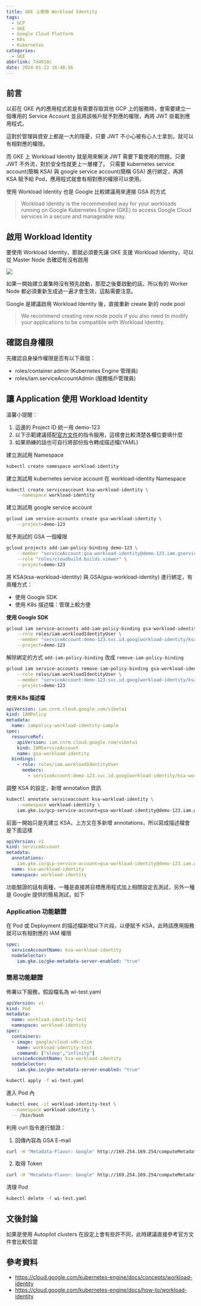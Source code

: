 ```yaml
---
title: GKE 上使用 Workload Identity
tags:
  - GCP
  - GKE
  - Google Cloud Platform
  - K8s
  - Kubernetes
categories:
  - GKE
abbrlink: 7d4918c
date: 2024-01-22 16:48:56
---
```



## 前言

以前在 GKE 內的應用程式若是有需要存取其他 GCP 上的服務時，會需要建立一個專用的 Service Account 並且將該帳戶賦予對應的權限，再將 JWT 掛載到應用程式。

這對於管理與資安上都是一大的隱憂，只要 JWT 不小心被有心人士拿到，就可以有相對應的權限。

<!-- more -->

而 GKE 上 Workload Identity 就是用來解決 JWT 需要下載使用的問題，只要 JWT 不外流，對於安全性就更上一層樓了。 只需要 kubernetes service account(簡稱 KSA) 與 google service account(簡稱 GSA) 進行綁定，再將 KSA 賦予給 Pod，應用程式就會有相對應的權限可以使用。

使用 Workload Identity 也是 Google 比較建議用來連接 GSA 的方式

> Workload Identity is the recommended way for your workloads running on Google Kubernetes Engine (GKE) to access Google Cloud services in a secure and manageable way.

## 啟用 Workload Identity

要使用 Workload Identity，那就必須要先讓 GKE 支援 Workload Identity，可以從 Master Node 去確認有沒有啟用

![](gke-workload-identity/mk-20240118163311.png)

如果一開始建立叢集時沒有預先啟動，那麼之後要啟動的話，所以有的 Worker Node 都必須重新生成過一遍才會生效，這點需要注意。

Google 是建議啟用 Workload Identity 後，直接重新 create 新的 node pool

> We recommend creating new node pools if you also need to modify your applications to be compatible with Workload Identity.

## 確認自身權限

先確認自身操作權限是否有以下兩個：
- roles/container.admin (Kubernetes Engine 管理員)
- roles/iam.serviceAccountAdmin (服務帳戶管理員)

## 讓 Application 使用 Workload Identity

溫馨小提醒：

1. 這邊的 Project ID 統一用 demo-123
2. 以下示範建議搭配[官方文件](https://cloud.google.com/kubernetes-engine/docs/how-to/workload-identity)的指令服用，這樣會比較清楚各欄位要填什麼
3. 如果熟練的話也可自行將部份指令轉成描述檔(YAML)

建立測試用 Namespace

```bash
kubectl create namespace workload-identity
```

建立測試用 kubernetes service account 在 workload-identity Namespace

```bash
kubectl create serviceaccount ksa-workload-identity \
    --namespace workload-identity
```

建立測試用 google service account

```bash
gcloud iam service-accounts create gsa-workload-identity \
    --project=demo-123
```

賦予測試的 GSA 一個權限

```bash
gcloud projects add-iam-policy-binding demo-123 \
    --member "serviceAccount:gsa-workload-identity@demo-123.iam.gserviceaccount.com" \
    --role "roles/cloudbuild.builds.viewer" \
    --project=demo-123
```

將 KSA(ksa-workload-identity) 與 GSA(gsa-workload-identity) 進行綁定，有兩種方式：

- 使用 Google SDK
- 使用 K8s 描述檔：管理上較方便

**使用 Google SDK**

```bash
gcloud iam service-accounts add-iam-policy-binding gsa-workload-identity@demo-123.iam.gserviceaccount.com \
    --role roles/iam.workloadIdentityUser \
    --member "serviceAccount:demo-123.svc.id.goog[workload-identity/ksa-workload-identity]" \
    --project=demo-123
```

解除綁定的方式 `add-iam-policy-binding` 改成 `remove-iam-policy-binding`
```bash
gcloud iam service-accounts remove-iam-policy-binding gsa-workload-identity@demo-123.iam.gserviceaccount.com \
    --role roles/iam.workloadIdentityUser \
    --member "serviceAccount:demo-123.svc.id.goog[workload-identity/ksa-workload-identity]" \
    --project=demo-123
```

**使用 K8s 描述檔**

```yaml
apiVersion: iam.cnrm.cloud.google.com/v1beta1
kind: IAMPolicy
metadata:
  name: iampolicy-workload-identity-sample
spec:
  resourceRef:
    apiVersion: iam.cnrm.cloud.google.com/v1beta1
    kind: IAMServiceAccount
    name: gsa-workload-identity
  bindings:
    - role: roles/iam.workloadIdentityUser
      members:
        - serviceAccount:demo-123.svc.id.goog[workload-identity/ksa-workload-identity]
```

調整 KSA 的設定，新增 annotation 資訊

```bash
kubectl annotate serviceaccount ksa-workload-identity \
    --namespace workload-identity \
    iam.gke.io/gcp-service-account=gsa-workload-identity@demo-123.iam.gserviceaccount.com
```

前面一開始只是先建立 KSA，上方又在多新增 annotations，所以寫成描述檔會是下面這樣
```yaml
apiVersion: v1
kind: ServiceAccount
metadata:
  annotations:
    iam.gke.io/gcp-service-account=gsa-workload-identity@demo-123.iam.gserviceaccount.com
  name: ksa-workload-identity
  namespace: workload-identity
```

功能驗證的話有兩種，一種是直接將目標應用程式加上相關設定去測試，另外一種是 Google 提供的簡易測試，如下

### Application 功能驗證

在 Pod 或 Deployment 的描述檔新增以下片段，以便賦予 KSA，此時該應用服務就可以有相對應的 IAM 權限

```yaml
spec:
  serviceAccountName: ksa-workload-identity
  nodeSelector:
    iam.gke.io/gke-metadata-server-enabled: "true"
```

### 簡易功能驗證

佈署以下服務，假設檔名為 wi-test.yaml
```yaml
apiVersion: v1
kind: Pod
metadata:
  name: workload-identity-test
  namespace: workload-identity
spec:
  containers:
  - image: google/cloud-sdk:slim
    name: workload-identity-test
    command: ["sleep","infinity"]
  serviceAccountName: ksa-workload-identity
  nodeSelector:
    iam.gke.io/gke-metadata-server-enabled: "true"
```

```bash
kubectl apply -f wi-test.yaml
```

進入 Pod 內
```bash
kubectl exec -it workload-identity-test \
  --namespace workload-identity \
  -- /bin/bash
```

利用 curl 指令進行驗證：

1. 回傳內容為 GSA E-mail
```bash
curl -H "Metadata-Flavor: Google" http://169.254.169.254/computeMetadata/v1/instance/service-accounts/default/email
```

2. 取得 Token 
```bash
curl -H "Metadata-Flavor: Google" http://169.254.169.254/computeMetadata/v1/instance/service-accounts/default/token
```

清理 Pod
```bash
kubectl delete -f wi-test.yaml
``` 

## 文後討論

如果是使用 Autopilot clusters 在設定上會有些許不同，此時建議直接參考官方文件會比較恰當

## 參考資料

- https://cloud.google.com/kubernetes-engine/docs/concepts/workload-identity
- https://cloud.google.com/kubernetes-engine/docs/how-to/workload-identity